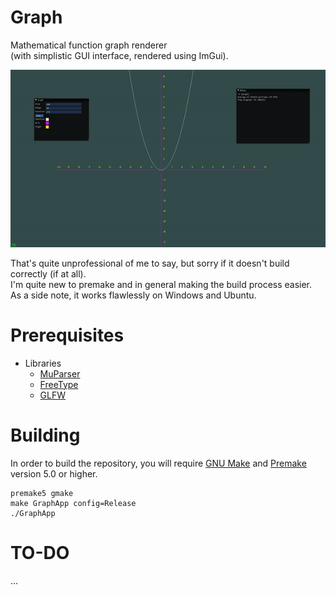 # Graph
Mathematical function graph renderer  
(with simplistic GUI interface, rendered using ImGui).

![](graph.gif)

That's quite unprofessional of me to say, but sorry if it doesn't build correctly (if at all).  
I'm quite new to premake and in general making the build process easier.  
As a side note, it works flawlessly on Windows and Ubuntu.

# Prerequisites

* Libraries
    * [MuParser](https://beltoforion.de/en/muparser/building.php)
    * [FreeType](https://freetype.org/download.html)
    * [GLFW](https://www.glfw.org/download.html)

# Building

In order to build the repository, you will require [GNU Make](https://www.gnu.org/software/make/) and [Premake](https://premake.github.io/download) version 5.0 or higher.

```
premake5 gmake
make GraphApp config=Release
./GraphApp
```
# TO-DO

...
